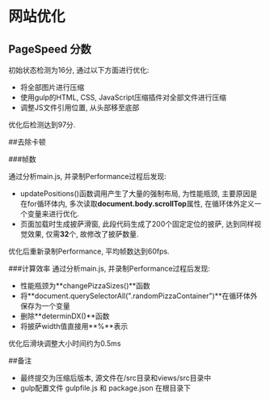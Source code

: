 # 网站优化

## PageSpeed 分数

初始状态检测为16分, 通过以下方面进行优化:

* 将全部图片进行压缩
* 使用gulp的HTML, CSS, JavaScript压缩插件对全部文件进行压缩
* 调整JS文件引用位置, 从头部移至<body>底部

优化后检测达到97分.

##去除卡顿

###帧数

通过分析main.js, 并录制Performance过程后发现:

* updatePositions()函数调用产生了大量的强制布局, 为性能瓶颈, 主要原因是在for循环体内, 多次读取**document.body.scrollTop**属性, 在循环体外定义一个变量来进行优化.
* 页面加载时生成披萨滑窗, 此段代码生成了200个固定定位的披萨, 达到同样视觉效果, 仅需**32**个, 故修改了披萨数量.

优化后重新录制Performance, 平均帧数达到60fps.

###计算效率
通过分析main.js, 并录制Performance过程后发现:

* 性能瓶颈为**changePizzaSizes()**函数
* 将**document.querySelectorAll(".randomPizzaContainer")**在循环体外保存为一个变量
* 删除**determinDX()**函数
* 将披萨width值直接用**%**表示

优化后滑块调整大小时间约为0.5ms

##备注
* 最终提交为压缩后版本, 源文件在/src目录和views/src目录中
* gulp配置文件 gulpfile.js 和 package.json 在根目录下
